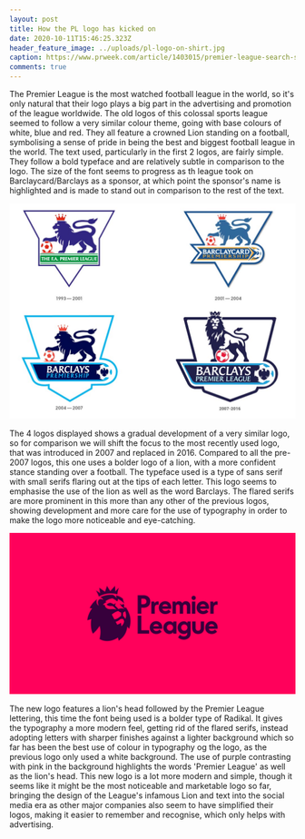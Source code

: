 ```yaml
---
layout: post
title: How the PL logo has kicked on
date: 2020-10-11T15:46:25.323Z
header_feature_image: ../uploads/pl-logo-on-shirt.jpg
caption: https://www.prweek.com/article/1403015/premier-league-search-sign-comms-agency-ahead-new-season
comments: true
---
```

The Premier League is the most watched football league in the world, so it's only natural that their logo plays a big part in the advertising and promotion of the league worldwide. The old logos of this colossal sports league seemed to follow a very similar colour theme, going with base colours of white, blue and red. They all feature a crowned Lion standing on a football, symbolising a sense of pride in being the best and biggest football league in the world. The text used, particularly in the first 2 logos, are fairly simple. They follow a bold typeface and are relatively subtle in comparison to the logo. The size of the font seems to progress as th league took on Barclaycard/Barclays as a sponsor, at which point the sponsor's name is highlighted and is made to stand out in comparison to the rest of the text. 

![](../uploads/old-pl-logos-2.jpg "Previous Premier League Logos")

The 4 logos displayed shows a gradual development of a very similar logo, so for comparison we will shift the focus to the most recently used logo, that was introduced in 2007 and replaced in 2016. Compared to all the pre-2007 logos, this one uses a bolder logo of a lion, with a more confident stance standing over a football. The typeface used is a type of sans serif with small serifs flaring out at the tips of each letter. This logo seems to emphasise the use of the lion as well as the word Barclays. The flared serifs are more prominent in this more than any other of the previous logos, showing development and more care for the use of typography in order to make the logo more noticeable and eye-catching.

![](../uploads/premier-league-logo.jpg "New Premier League Logo")

The new logo features a lion's head followed by the Premier League lettering, this time the font being used is a bolder type of Radikal. It gives the typography a more modern feel, getting rid of the flared serifs, instead adopting letters with sharper finishes against a lighter background which so far has been the best use of colour in typography og the logo, as the previous logo only used a white background. The use of purple contrasting with pink in the background highlights the words 'Premier League' as well as the lion's head. This new logo is a lot more modern and simple, though it seems like it might be the most noticeable and marketable logo so far, bringing the design of the League's infamous Lion and text into the social media era as other major companies also seem to have simplified their logos, making it easier to remember and recognise, which only helps with advertising.